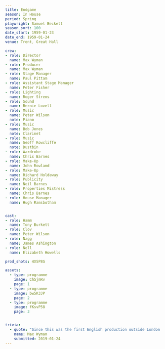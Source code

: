 ```yaml
---
title: Endgame
season: In House
period: Spring
playwright: Samuel Beckett
season_sort: 100
date_start: 1959-01-23
date_end: 1959-01-24
venue: Trent, Great Hall

crew:
- role: Director
  name: Max Wyman
- role: Producer
  name: Max Wyman
- role: Stage Manager
  name: Paul Pittam
- role: Assistant Stage Manager
  name: Peter Fisher
- role: Lighting
  name: Roger Strens
- role: Sound
  name: Bernie Lovell
- role: Music
  name: Peter Wilson
  note: Piano
- role: Music
  name: Bob Jones
  note: Clarinet
- role: Music
  name: Geoff Rowcliffe
  note: Dustbin
- role: Wardrobe
  name: Chris Barnes
- role: Make-Up
  name: John Rowland
- role: Make-Up
  name: Richard Holdaway
- role: Publicity
  name: Neil Barnes
- role: Properties Mistress
  name: Chris Barnes
- role: House Manager
  name: Hugh Ramsbotham


cast:
- role: Hamm
  name: Tony Burkett
- role: Clov
  name: Peter Wilson
- role: Nagg
  name: James Ashington
- role: Nell
  name: Elizabeth Howells

prod_shots: 4X5P8G

assets:
  - type: programme
    image: ChSjmRv
    page: 1
  - type: programme
    image: bw5K3JP
    page: 2
  - type: programme
    image: fKsvP58
    page: 3


trivia:
  - quote: "Since this was the first English production outside London (the play premiered at the Royal Court in French in 1957) we wrote to Beckett (who did the English translation) in Paris inviting him to attend the Nottingham premiere. Sadly he did not reply, though of course he may have been that quiet gentleman with the puzzled frown at the back."
    name: Max Wyman
    submitted: 2019-01-24
---
```

